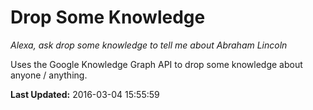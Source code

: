 # Drop Some Knowledge
*Alexa, ask drop some knowledge to tell me about Abraham Lincoln*

Uses the Google Knowledge Graph API to drop some knowledge about anyone / anything.

**Last Updated:** 2016-03-04 15:55:59